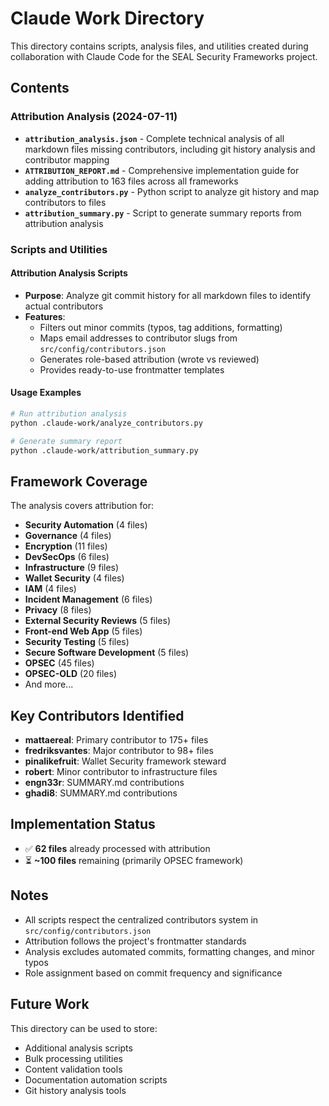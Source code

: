 # Claude Work Directory

This directory contains scripts, analysis files, and utilities created during collaboration with Claude Code for the SEAL Security Frameworks project.

## Contents

### Attribution Analysis (2024-07-11)
- **`attribution_analysis.json`** - Complete technical analysis of all markdown files missing contributors, including git history analysis and contributor mapping
- **`ATTRIBUTION_REPORT.md`** - Comprehensive implementation guide for adding attribution to 163 files across all frameworks
- **`analyze_contributors.py`** - Python script to analyze git history and map contributors to files
- **`attribution_summary.py`** - Script to generate summary reports from attribution analysis

### Scripts and Utilities

#### Attribution Analysis Scripts
- **Purpose**: Analyze git commit history for all markdown files to identify actual contributors
- **Features**: 
  - Filters out minor commits (typos, tag additions, formatting)
  - Maps email addresses to contributor slugs from `src/config/contributors.json`
  - Generates role-based attribution (wrote vs reviewed)
  - Provides ready-to-use frontmatter templates

#### Usage Examples
```bash
# Run attribution analysis
python .claude-work/analyze_contributors.py

# Generate summary report
python .claude-work/attribution_summary.py
```

## Framework Coverage

The analysis covers attribution for:
- **Security Automation** (4 files)
- **Governance** (4 files)
- **Encryption** (11 files)
- **DevSecOps** (6 files)
- **Infrastructure** (9 files)
- **Wallet Security** (4 files)
- **IAM** (4 files)
- **Incident Management** (6 files)
- **Privacy** (8 files)
- **External Security Reviews** (5 files)
- **Front-end Web App** (5 files)
- **Security Testing** (5 files)
- **Secure Software Development** (5 files)
- **OPSEC** (45 files)
- **OPSEC-OLD** (20 files)
- And more...

## Key Contributors Identified
- **mattaereal**: Primary contributor to 175+ files
- **fredriksvantes**: Major contributor to 98+ files
- **pinalikefruit**: Wallet Security framework steward
- **robert**: Minor contributor to infrastructure files
- **engn33r**: SUMMARY.md contributions
- **ghadi8**: SUMMARY.md contributions

## Implementation Status
- ✅ **62 files** already processed with attribution
- ⏳ **~100 files** remaining (primarily OPSEC framework)

## Notes
- All scripts respect the centralized contributors system in `src/config/contributors.json`
- Attribution follows the project's frontmatter standards
- Analysis excludes automated commits, formatting changes, and minor typos
- Role assignment based on commit frequency and significance

## Future Work
This directory can be used to store:
- Additional analysis scripts
- Bulk processing utilities
- Content validation tools
- Documentation automation scripts
- Git history analysis tools